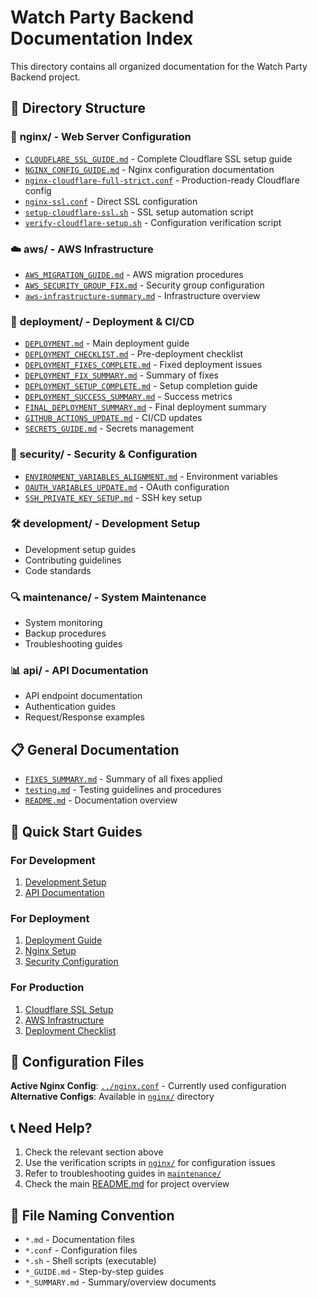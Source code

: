 # Watch Party Backend Documentation Index

This directory contains all organized documentation for the Watch Party Backend project.

## 📁 Directory Structure

### 🔧 **nginx/** - Web Server Configuration
- [`CLOUDFLARE_SSL_GUIDE.md`](nginx/CLOUDFLARE_SSL_GUIDE.md) - Complete Cloudflare SSL setup guide
- [`NGINX_CONFIG_GUIDE.md`](nginx/NGINX_CONFIG_GUIDE.md) - Nginx configuration documentation
- [`nginx-cloudflare-full-strict.conf`](nginx/nginx-cloudflare-full-strict.conf) - Production-ready Cloudflare config
- [`nginx-ssl.conf`](nginx/nginx-ssl.conf) - Direct SSL configuration
- [`setup-cloudflare-ssl.sh`](nginx/setup-cloudflare-ssl.sh) - SSL setup automation script
- [`verify-cloudflare-setup.sh`](nginx/verify-cloudflare-setup.sh) - Configuration verification script

### ☁️ **aws/** - AWS Infrastructure
- [`AWS_MIGRATION_GUIDE.md`](aws/AWS_MIGRATION_GUIDE.md) - AWS migration procedures
- [`AWS_SECURITY_GROUP_FIX.md`](aws/AWS_SECURITY_GROUP_FIX.md) - Security group configuration
- [`aws-infrastructure-summary.md`](aws/aws-infrastructure-summary.md) - Infrastructure overview

### 🚀 **deployment/** - Deployment & CI/CD
- [`DEPLOYMENT.md`](deployment/DEPLOYMENT.md) - Main deployment guide
- [`DEPLOYMENT_CHECKLIST.md`](deployment/DEPLOYMENT_CHECKLIST.md) - Pre-deployment checklist
- [`DEPLOYMENT_FIXES_COMPLETE.md`](deployment/DEPLOYMENT_FIXES_COMPLETE.md) - Fixed deployment issues
- [`DEPLOYMENT_FIX_SUMMARY.md`](deployment/DEPLOYMENT_FIX_SUMMARY.md) - Summary of fixes
- [`DEPLOYMENT_SETUP_COMPLETE.md`](deployment/DEPLOYMENT_SETUP_COMPLETE.md) - Setup completion guide
- [`DEPLOYMENT_SUCCESS_SUMMARY.md`](deployment/DEPLOYMENT_SUCCESS_SUMMARY.md) - Success metrics
- [`FINAL_DEPLOYMENT_SUMMARY.md`](deployment/FINAL_DEPLOYMENT_SUMMARY.md) - Final deployment summary
- [`GITHUB_ACTIONS_UPDATE.md`](deployment/GITHUB_ACTIONS_UPDATE.md) - CI/CD updates
- [`SECRETS_GUIDE.md`](deployment/SECRETS_GUIDE.md) - Secrets management

### 🔐 **security/** - Security & Configuration
- [`ENVIRONMENT_VARIABLES_ALIGNMENT.md`](security/ENVIRONMENT_VARIABLES_ALIGNMENT.md) - Environment variables
- [`OAUTH_VARIABLES_UPDATE.md`](security/OAUTH_VARIABLES_UPDATE.md) - OAuth configuration
- [`SSH_PRIVATE_KEY_SETUP.md`](security/SSH_PRIVATE_KEY_SETUP.md) - SSH key setup

### 🛠️ **development/** - Development Setup
- Development setup guides
- Contributing guidelines
- Code standards

### 🔍 **maintenance/** - System Maintenance
- System monitoring
- Backup procedures
- Troubleshooting guides

### 📊 **api/** - API Documentation
- API endpoint documentation
- Authentication guides
- Request/Response examples

## 📋 General Documentation

- [`FIXES_SUMMARY.md`](FIXES_SUMMARY.md) - Summary of all fixes applied
- [`testing.md`](testing.md) - Testing guidelines and procedures
- [`README.md`](README.md) - Documentation overview

## 🚀 Quick Start Guides

### For Development
1. [Development Setup](development/SETUP.md)
2. [API Documentation](api/README.md)

### For Deployment
1. [Deployment Guide](deployment/DEPLOYMENT.md)
2. [Nginx Setup](nginx/CLOUDFLARE_SSL_GUIDE.md)
3. [Security Configuration](security/ENVIRONMENT_VARIABLES_ALIGNMENT.md)

### For Production
1. [Cloudflare SSL Setup](nginx/CLOUDFLARE_SSL_GUIDE.md)
2. [AWS Infrastructure](aws/aws-infrastructure-summary.md)
3. [Deployment Checklist](deployment/DEPLOYMENT_CHECKLIST.md)

## 🔧 Configuration Files

**Active Nginx Config**: [`../nginx.conf`](../nginx.conf) - Currently used configuration
**Alternative Configs**: Available in [`nginx/`](nginx/) directory

## 📞 Need Help?

1. Check the relevant section above
2. Use the verification scripts in [`nginx/`](nginx/) for configuration issues
3. Refer to troubleshooting guides in [`maintenance/`](maintenance/)
4. Check the main [README.md](../README.md) for project overview

## 📝 File Naming Convention

- `*.md` - Documentation files
- `*.conf` - Configuration files
- `*.sh` - Shell scripts (executable)
- `*_GUIDE.md` - Step-by-step guides
- `*_SUMMARY.md` - Summary/overview documents
